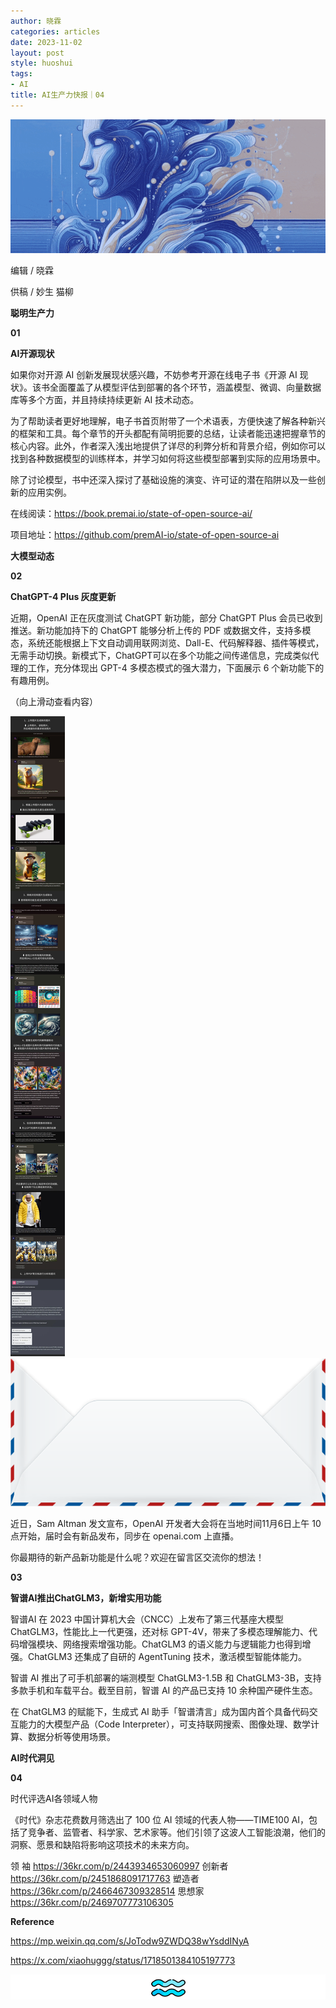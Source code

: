 ```yaml
---
author: 晓霖
categories: articles
date: 2023-11-02
layout: post
style: huoshui
tags:
- AI
title: AI生产力快报｜04
---
```


![](/assets/images/03a96cfda1bb4389bd3ea8777bfb991b.gif)

编辑 / 晓霖

供稿 / 妙生 猫柳

**聪明生产力**

  

**01**

  
  
  
**AI开源现状**  
  
  

如果你对开源 AI 创新发展现状感兴趣，不妨参考开源在线电子书《开源 AI
现状》。该书全面覆盖了从模型评估到部署的各个环节，涵盖模型、微调、向量数据库等多个方面，并且持续持续更新 AI 技术动态。

  

为了帮助读者更好地理解，电子书首页附带了一个术语表，方便快速了解各种新兴的框架和工具。每个章节的开头都配有简明扼要的总结，让读者能迅速把握章节的核心内容。此外，作者深入浅出地提供了详尽的利弊分析和背景介绍，例如你可以找到各种数据模型的训练样本，并学习如何将这些模型部署到实际的应用场景中。

  

除了讨论模型，书中还深入探讨了基础设施的演变、许可证的潜在陷阱以及一些创新的应用实例。

  

在线阅读：https://book.premai.io/state-of-open-source-ai/

项目地址：https://github.com/premAI-io/state-of-open-source-ai‍

  

  

  

  

  

  

  

  

  

  

  

**大模型动态**

  

**02**

  
  
  
**ChatGPT-4 Plus 灰度更新**  
  
  

近期，OpenAI 正在灰度测试 ChatGPT 新功能，部分 ChatGPT Plus 会员已收到推送。新功能加持下的 ChatGPT 能够分析上传的
PDF
或数据文件，支持多模态，系统还能根据上下文自动调用联网浏览、Dall-E、代码解释器、插件等模式，无需手动切换。新模式下，ChatGPT可以在多个功能之间传递信息，完成类似代理的工作，充分体现出
GPT-4 多模态模式的强大潜力，下面展示 6 个新功能下的有趣用例。

（向上滑动查看内容）

  

![](/assets/images/96fc9b809d46468caf15a02e378f8cd6.jpg)![](/assets/images/23316355b73d4426b5f483a2614d7e02.png)

  

近日，Sam Altman 发文宣布，OpenAI 开发者大会将在当地时间11月6日上午 10 点开始，届时会有新品发布，同步在 openai.com
上直播。

  

你最期待的新产品新功能是什么呢？欢迎在留言区交流你的想法！

  

  

  

  

  

  

  

  

  

  

  

**03**

  
  
  
**智谱AI推出ChatGLM3，新增实用功能**  
  
  

智谱AI 在 2023 中国计算机大会（CNCC）上发布了第三代基座大模型ChatGLM3，性能比上一代更强，还对标
GPT-4V，带来了多模态理解能力、代码增强模块、网络搜索增强功能。ChatGLM3 的语义能力与逻辑能力也得到增强。ChatGLM3 还集成了自研的
AgentTuning 技术，激活模型智能体能力。

  

智谱 AI 推出了可手机部署的端测模型 ChatGLM3-1.5B 和 ChatGLM3-3B，支持多款手机和车载平台。截至目前，智谱 AI 的产品已支持
10 余种国产硬件生态。

  

在 ChatGLM3 的赋能下，生成式 AI 助手「智谱清言」成为国内首个具备代码交互能力的大模型产品（Code
Interpreter），可支持联网搜索、图像处理、数学计算、数据分析等使用场景。

  

  

  

  

  

  

  

  

  

  

  

  

**AI时代洞见**

  

**04**

  
  
  
时代评选AI各领域人物  
  
  

《时代》杂志花费数月筛选出了 100 位 AI 领域的代表人物——TIME100
AI，包括了竞争者、监管者、科学家、艺术家等。他们引领了这波人工智能浪潮，他们的洞察、愿景和缺陷将影响这项技术的未来方向。

领 袖 https://36kr.com/p/2443934653060997 创新者
https://36kr.com/p/2451868091717763 塑造者 https://36kr.com/p/2466467309328514
思想家 https://36kr.com/p/2469707773106305

  

  

  

  

  

  

  

  

  

  

  

**Reference**

https://mp.weixin.qq.com/s/JoTodw9ZWDQ38wYsddINyA

https://x.com/xiaohuggg/status/1718501384105197773

![](/assets/images/63ecd1cf059c42af9d30342e20da538f.png)